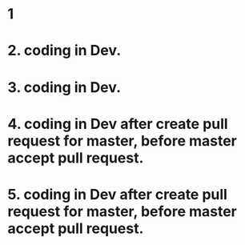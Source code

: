 # 1

# 2. coding in Dev.

# 3. coding in Dev.

# 4. coding in Dev after create pull request for master, before master accept pull request.

# 5. coding in Dev after create pull request for master, before master accept pull request.